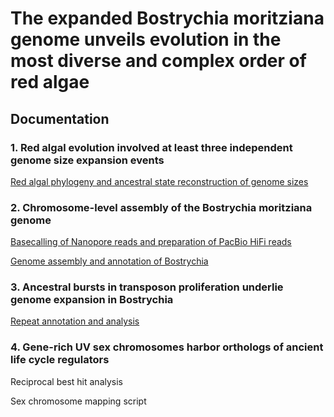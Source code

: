 # The expanded Bostrychia moritziana genome unveils evolution in the most diverse and complex order of red algae

## Documentation

### 1. Red algal evolution involved at least three independent genome size expansion events

[Red algal phylogeny and ancestral state reconstruction of genome sizes](https://github.com/Borg-Lab/Bostrychia_genome/tree/main/code/1-Genome_size_expansion.md)

### 2. Chromosome-level assembly of the Bostrychia moritziana genome

[Basecalling of Nanopore reads and preparation of PacBio HiFi reads](https://github.com/Borg-Lab/Bostrychia_genome/tree/main/code/2-Basecalling_and_sequence_reads_modifications.md)

[Genome assembly and annotation of Bostrychia](https://github.com/Borg-Lab/Bostrychia_genome/tree/main/code/3-Genome_assembly_and_annotation.md)


### 3. Ancestral bursts in transposon proliferation underlie genome expansion in Bostrychia

[Repeat annotation and analysis](https://github.com/Borg-Lab/Bostrychia_genome/tree/main/code/4-Repeat_annotation_and_analysis.md)

### 4. Gene-rich UV sex chromosomes harbor orthologs of ancient life cycle regulators
Reciprocal best hit analysis

Sex chromosome mapping script
